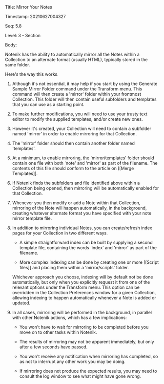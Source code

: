 Title:  Mirror Your Notes

Timestamp: 20210627004327

Seq:    5.8

Level:  3 - Section

Body: 

Notenik has the ability to automatically mirror all the Notes within a Collection to an alternate format (usually HTML), typically stored in the same folder. 

Here's the way this works. 

1. Although it's not essential, it may help if you start by using the Generate Sample Mirror Folder command under the Transform menu. This command will then create a 'mirror' folder within your frontmost Collection. This folder will then contain useful subfolders and templates that you can use as a starting point. 

2. To make further modifications, you will need to use your trusty text editor to modify the supplied templates, and/or create new ones. 

3. However it's created, your Collection will need to contain a subfolder named 'mirror' in order to enable mirroring for that Collection. 

4. The 'mirror' folder should then contain another folder named 'templates'. 

5. At a minimum, to enable mirroring, the 'mirror/templates' folder should contain one file with both 'note' and 'mirror' as part of the filename. The contents of this file should conform to the article on [[Merge Templates]]. 

6. If Notenik finds the subfolders and file identified above within a Collection being opened, then mirroring will be automatically enabled for that Collection. 

7. Whenever you then modify or add a Note within that Collection, mirroring of the Note will happen automatically, in the background, creating whatever alternate format you have specified with your note mirror template file.

8. In addition to mirroring individual Notes, you can create/refresh index pages for your Collection in two different ways. 

	* A simple straightforward index can be built by supplying a second template file, containing the words 'index' and 'mirror' as part of the filename. 

	* More complex indexing can be done by creating one or more [[Script files]] and placing them within a 'mirror/scripts' folder. 

	Whichever approach you choose, indexing will by default not be done automatically, but only when you explicitly request it from one of the relevant options under the Transform menu. This option can be overridden in the Collection Preferences window for a given Collection, allowing indexing to happen automatically whenever a Note is added or updated. 

9. In all cases, mirroring will be performed in the background, in parallel with other Notenik actions, which has a few implications:

	* You won't have to wait for mirroring to be completed before you move on to other tasks within Notenik. 

	* The results of mirroring may not be apparent immediately, but only after a few seconds have passed. 

	* You won't receive any notification when mirroring has completed, so as not to interrupt any other work you may be doing. 

	* If mirroring does not produce the expected results, you may need to consult the log window to see what might have gone wrong.
